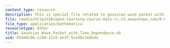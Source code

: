 ```yaml
---
content_type: resource
description: This is special file related to gaussian wave packet with time dependence.
file: /media/https%3A/open-learning-course-data-rc.s3.amazonaws.com/8-04-quantum-physics-i-spring-2013/85440c06cc80112dae3f5ce40c3ebbda_Gaussian_Wave_Packet_with_Time_Dependence.nb
file_type: application/mathematica
resourcetype: Other
title: Gaussian_Wave_Packet_with_Time_Dependence.nb
uid: 85440c06-cc80-112d-ae3f-5ce40c3ebbda
---
```

